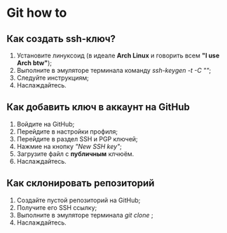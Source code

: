 # Git how to
## Как создать ssh-ключ?
1. Установите линуксоид (в идеале **Arch Linux** и говорить всем **"I use Arch btw"**);
2. Выполните в эмуляторе терминала команду *ssh-keygen -t <type> -C "<email>"*;
3. Следуйте инструкциям;
4. Наслаждайтесь.
## Как добавить ключ в аккаунт на GitHub
1. Войдите на GitHub;
2. Перейдите в настройки профиля;
3. Перейдите в раздел SSH и PGP ключей;
4. Нажмие на кнопку *"New SSH key"*;
5. Загрузите файл с **публичным** клчюём.
6. Наслаждайтесь.
## Как склонировать репозиторий
1. Создайте пустой репозиторий на GitHub;
2. Получите его SSH ссылку;
3. Выполните в эмуляторе терминала *git clone <SSH-link>*;
4. Наслаждайтесь.
